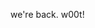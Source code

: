 ---
layout: post
wordpress_id: 103
wordpress_url: http://noesbueno.com/archives/103
date: '2006-03-29 15:36:09 -0600'
date_gmt: '2006-03-29 20:36:09 -0600'
body: |
  <p>we're back.  w00t!</p>
---